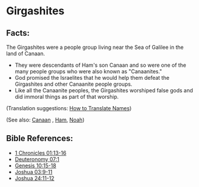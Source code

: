 # Girgashites #

## Facts: ##

The Girgashites were a people group living near the Sea of Galilee in the land of Canaan. 

* They were descendants of Ham's son Canaan and so were one of the many people groups who were also known as "Canaanites."
* God promised the Israelites that he would help them defeat the Girgashites and other Canaanite people groups.
* Like all the Canaanite peoples, the Girgashites worshiped false gods and did immoral things as part of that worship.

(Translation suggestions: [How to Translate Names](en/ta-vol1/translate/man/translate-names))

(See also: [Canaan](../other/canaan.md) , [Ham](../other/ham.md), [Noah](../other/noah.md))

## Bible References: ##

* [1 Chronicles 01:13-16](en/tn/1ch/help/01/13)
* [Deuteronomy 07:1](en/tn/deu/help/07/01)
* [Genesis 10:15-18](en/tn/gen/help/10/15)
* [Joshua 03:9-11](en/tn/jos/help/03/09)
* [Joshua 24:11-12](en/tn/jos/help/24/11)